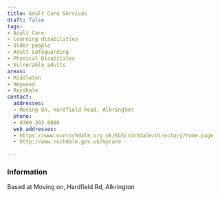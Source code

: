 ```yaml
---
title: Adult Care Services
draft: false
tags:
- Adult Care
- learning disabilities
- Older people
- Adult Safeguarding
- Physical Disabilites
- Vulnerable adults
areas:
- Middleton
- Heywood
- Rocdhale
contact:
  addresses:
  - Moving On, Hardfield Road, Alkrington
  phone:
  - 0300 303 8886
  web_addresses:
  - https://www.ourrochdale.org.uk/kb5/rochdale/directory/home.page
  - http://www.rochdale.gov.uk/mycare

---
```


### Information

Based at Moving on, Hardfield Rd, Alkrington
